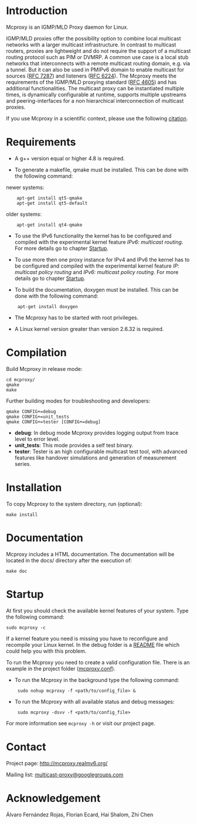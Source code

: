 Introduction
============
Mcproxy is an IGMP/MLD Proxy daemon for Linux.

IGMP/MLD proxies offer the possibility option to combine local multicast
networks with a larger multicast infrastructure. In contrast to multicast
routers, proxies are lightweight and do not require the support of a multicast
routing protocol such as PIM or DVMRP. A common use case is a local stub
networks that interconnects with a remote multicast routing domain, e.g. via a
tunnel. But it can also be used in PMIPv6 domain to enable multicast for
sources
([RFC 7287](http://tools.ietf.org/html/rfc7287))
and listeners ([RFC 6224](http://tools.ietf.org/html/rfc6224)). The Mcproxy
meets the requirements of the IGMP/MLD proxying standard ([RFC
        4605](http://tools.ietf.org/html/rfc4605)) and has additional
functionalities.  The multicast proxy can be instantiated multiple times, is
dynamically configurable at runtime, supports multiple upstreams and
peering-interfaces for a non hierarchical interconnection of multicast proxies.

If you use Mcproxy in a scientific context, please use the following [citation](http://inet.cpt.haw-hamburg.de/publications/sww-pmpps-14.html).

Requirements
============
*  A g++ version equal or higher 4.8 is required.

*  To generate a makefile, qmake must be installed. This can be done with the
following command:
  
  newer systems: 

        apt-get install qt5-qmake
        apt-get install qt5-default

  older systems: 

        apt-get install qt4-qmake

*  To use the IPv6 functionality the kernel has to be configured and compiled
with the experimental kernel feature _IPv6: multicast routing_.  For more
details go to chapter [Startup](#startup).

*  To use more then one proxy instance for IPv4 and IPv6 the kernel has to  be
configured and compiled with the experimental kernel feature _IP: multicast
policy routing_ and _IPv6: multicast policy routing_.  For more details go to
chapter [Startup](#startup).

*  To build the documentation, doxygen must be installed. This can be done with
the following command:

        apt-get install doxygen

*  The Mcproxy has to be started with root privileges.

*  A Linux kernel version greater than version 2.6.32 is required.


Compilation
===========
Build Mcproxy in release mode:

    cd mcproxy/
    qmake 
    make

Further building modes for troubleshooting and developers:

    qmake CONFIG+=debug
    qmake CONFIG+=unit_tests
    qmake CONFIG+=tester [CONFIG+=debug]

* __debug__: In debug mode Mcproxy provides logging output from trace level
to error level. 
* __unit_tests__: This mode provides a self test binary. 
* __tester__: Tester is an high configurable multicast test tool, with 
advanced features like handover simulations and generation of measurement series.

Installation
============
To copy Mcproxy to the system directory, run (optional):

    make install


Documentation
=============
Mcproxy includes a HTML documentation. The documentation will be located in the
docs/ directory after the execution of:

    make doc


Startup
=======
At first you should check the available kernel features of your system. Type
the following command:

    sudo mcproxy -c
   
If a kernel feature you need is missing you have to reconfigure and recompile
your Linux kernel. In the debug folder is a [README](debug/README.md#kernel) file
which could help you with this problem.

To run the Mcproxy you need to create a valid configuration file.  There is an
example in the project folder ([mcproxy.conf](mcproxy/mcproxy.conf)).

*  To run the Mcproxy in the background type the following command:

        sudo nohup mcproxy -f <path/to/config_file> &

*  To run the Mcproxy with all available status and debug messages:

        sudo mcproxy -dsvv -f <path/to/config_file>

For more information see `mcproxy -h` or visit our project page.


Contact
=======
Project page: http://mcproxy.realmv6.org/

Mailing list: multicast-proxy@googlegroups.com


Acknowledgement
===============
Álvaro Fernández Rojas, 
Florian Ecard,
Hai Shalom,
Zhi Chen

